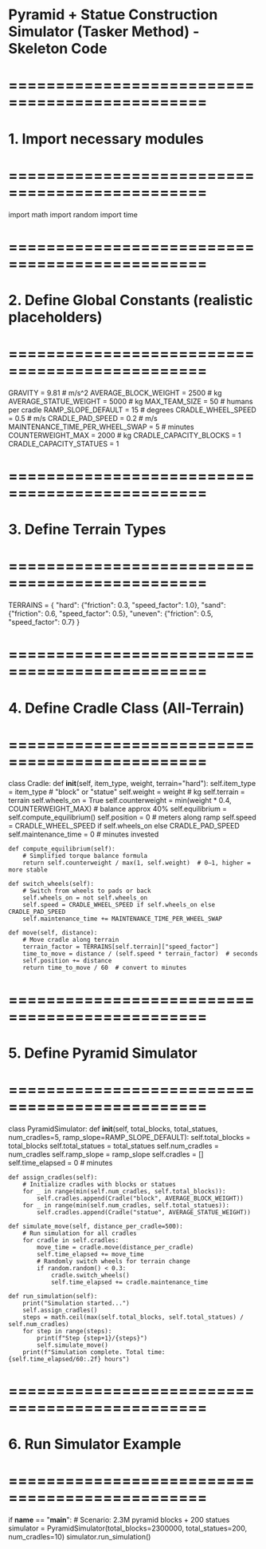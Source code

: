 # Pyramid + Statue Construction Simulator (Tasker Method) - Skeleton Code

# ===============================================
# 1. Import necessary modules
# ===============================================
import math
import random
import time

# ===============================================
# 2. Define Global Constants (realistic placeholders)
# ===============================================
GRAVITY = 9.81  # m/s^2
AVERAGE_BLOCK_WEIGHT = 2500  # kg
AVERAGE_STATUE_WEIGHT = 5000  # kg
MAX_TEAM_SIZE = 50  # humans per cradle
RAMP_SLOPE_DEFAULT = 15  # degrees
CRADLE_WHEEL_SPEED = 0.5  # m/s
CRADLE_PAD_SPEED = 0.2  # m/s
MAINTENANCE_TIME_PER_WHEEL_SWAP = 5  # minutes
COUNTERWEIGHT_MAX = 2000  # kg
CRADLE_CAPACITY_BLOCKS = 1
CRADLE_CAPACITY_STATUES = 1

# ===============================================
# 3. Define Terrain Types
# ===============================================
TERRAINS = {
    "hard": {"friction": 0.3, "speed_factor": 1.0},
    "sand": {"friction": 0.6, "speed_factor": 0.5},
    "uneven": {"friction": 0.5, "speed_factor": 0.7}
}

# ===============================================
# 4. Define Cradle Class (All-Terrain)
# ===============================================
class Cradle:
    def __init__(self, item_type, weight, terrain="hard"):
        self.item_type = item_type  # "block" or "statue"
        self.weight = weight  # kg
        self.terrain = terrain
        self.wheels_on = True
        self.counterweight = min(weight * 0.4, COUNTERWEIGHT_MAX)  # balance approx 40%
        self.equilibrium = self.compute_equilibrium()
        self.position = 0  # meters along ramp
        self.speed = CRADLE_WHEEL_SPEED if self.wheels_on else CRADLE_PAD_SPEED
        self.maintenance_time = 0  # minutes invested

    def compute_equilibrium(self):
        # Simplified torque balance formula
        return self.counterweight / max(1, self.weight)  # 0–1, higher = more stable

    def switch_wheels(self):
        # Switch from wheels to pads or back
        self.wheels_on = not self.wheels_on
        self.speed = CRADLE_WHEEL_SPEED if self.wheels_on else CRADLE_PAD_SPEED
        self.maintenance_time += MAINTENANCE_TIME_PER_WHEEL_SWAP

    def move(self, distance):
        # Move cradle along terrain
        terrain_factor = TERRAINS[self.terrain]["speed_factor"]
        time_to_move = distance / (self.speed * terrain_factor)  # seconds
        self.position += distance
        return time_to_move / 60  # convert to minutes

# ===============================================
# 5. Define Pyramid Simulator
# ===============================================
class PyramidSimulator:
    def __init__(self, total_blocks, total_statues, num_cradles=5, ramp_slope=RAMP_SLOPE_DEFAULT):
        self.total_blocks = total_blocks
        self.total_statues = total_statues
        self.num_cradles = num_cradles
        self.ramp_slope = ramp_slope
        self.cradles = []
        self.time_elapsed = 0  # minutes

    def assign_cradles(self):
        # Initialize cradles with blocks or statues
        for _ in range(min(self.num_cradles, self.total_blocks)):
            self.cradles.append(Cradle("block", AVERAGE_BLOCK_WEIGHT))
        for _ in range(min(self.num_cradles, self.total_statues)):
            self.cradles.append(Cradle("statue", AVERAGE_STATUE_WEIGHT))

    def simulate_move(self, distance_per_cradle=500):
        # Run simulation for all cradles
        for cradle in self.cradles:
            move_time = cradle.move(distance_per_cradle)
            self.time_elapsed += move_time
            # Randomly switch wheels for terrain change
            if random.random() < 0.3:
                cradle.switch_wheels()
                self.time_elapsed += cradle.maintenance_time

    def run_simulation(self):
        print("Simulation started...")
        self.assign_cradles()
        steps = math.ceil(max(self.total_blocks, self.total_statues) / self.num_cradles)
        for step in range(steps):
            print(f"Step {step+1}/{steps}")
            self.simulate_move()
        print(f"Simulation complete. Total time: {self.time_elapsed/60:.2f} hours")

# ===============================================
# 6. Run Simulator Example
# ===============================================
if __name__ == "__main__":
    # Scenario: 2.3M pyramid blocks + 200 statues
    simulator = PyramidSimulator(total_blocks=2300000, total_statues=200, num_cradles=10)
    simulator.run_simulation()
